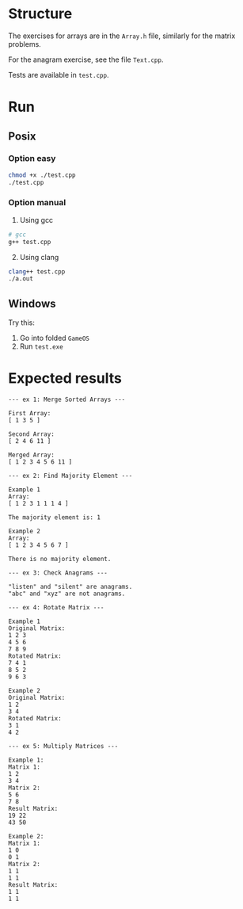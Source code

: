 # Structure

The exercises for arrays are in the `Array.h` file, similarly for the matrix
problems.

For the anagram exercise, see the file `Text.cpp`.

Tests are available in `test.cpp`.

# Run

## Posix

### Option easy

```bash
chmod +x ./test.cpp
./test.cpp
```

### Option manual

1. Using gcc

```bash
# gcc
g++ test.cpp
```

2. Using clang

```bash
clang++ test.cpp
./a.out
```

## Windows

Try this:

1. Go into folded `GameOS`
2. Run `test.exe`

# Expected results

```
--- ex 1: Merge Sorted Arrays ---

First Array:
[ 1 3 5 ]

Second Array:
[ 2 4 6 11 ]

Merged Array:
[ 1 2 3 4 5 6 11 ]

--- ex 2: Find Majority Element ---

Example 1
Array:
[ 1 2 3 1 1 1 4 ]

The majority element is: 1

Example 2
Array:
[ 1 2 3 4 5 6 7 ]

There is no majority element.

--- ex 3: Check Anagrams ---

"listen" and "silent" are anagrams.
"abc" and "xyz" are not anagrams.

--- ex 4: Rotate Matrix ---

Example 1
Original Matrix:
1 2 3
4 5 6
7 8 9
Rotated Matrix:
7 4 1
8 5 2
9 6 3

Example 2
Original Matrix:
1 2
3 4
Rotated Matrix:
3 1
4 2

--- ex 5: Multiply Matrices ---

Example 1:
Matrix 1:
1 2
3 4
Matrix 2:
5 6
7 8
Result Matrix:
19 22
43 50

Example 2:
Matrix 1:
1 0
0 1
Matrix 2:
1 1
1 1
Result Matrix:
1 1
1 1
```
